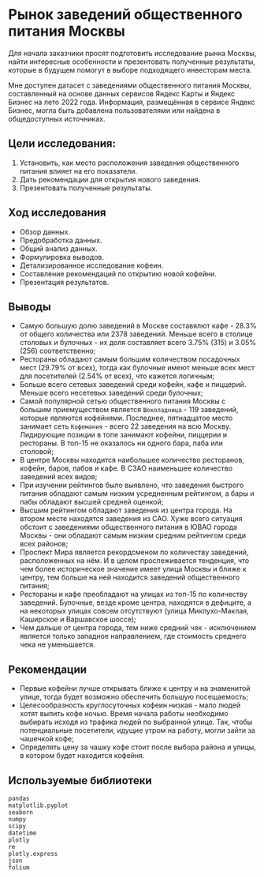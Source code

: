 # Рынок заведений общественного питания Москвы

Для начала заказчики просят подготовить исследование рынка Москвы, найти интересные особенности и презентовать полученные результаты, которые в будущем помогут в выборе подходящего инвесторам места.

Мне доступен датасет с заведениями общественного питания Москвы, составленный на основе данных сервисов Яндекс Карты и Яндекс Бизнес на лето 2022 года. Информация, размещённая в сервисе Яндекс Бизнес, могла быть добавлена пользователями или найдена в общедоступных источниках.

## Цели исследования:

1. Установить, как место расположения заведения общественного питания влияет на его показатели. 
2. Дать рекомендации для открытия нового заведения.
3. Презентовать полученные результаты.  

## Ход исследования

* Обзор данных.
* Предобработка данных.
* Общий анализ данных.
* Формулировка выводов.
* Детализированное исследование кофеин.
* Составление рекомендаций по открытию новой кофейни.
* Презентация результатов.

## Выводы

* Самую большую долю заведений в Москве составялют кафе - 28.3% от общего количества или 2378 заведений. Меньше всего в столице столовых и булочных - их доля составляет всего 3.75% (315) и 3.05% (256) соответственно;   
* Рестораны обладают самым большим количеством посадочных мест (29.79% от всех), тогда как булочные имеют меньше всех мест для посетителей (2.54% от всех), что кажется логичным;
* Больше всего сетевых заведений среди кофейн, кафе и пиццерий. Меньше всего несетевых заведений среди булочных;
* Самой популярной сетью общественного питания Москвы с большим приемуществом является `Шоколадница` - 119 заведений, которые являются кофейнями. Последнее, пятнадцатое место занимает сеть `Кофемания` - всего 22 заведения на всю Москву. Лидирующие позиции в топе занимают кофейни, пиццерии и рестораны. В топ-15 не оказалось ни одного бара, паба или столовой;
* В центре Москвы находится наибольшее количество ресторанов, кофейн, баров, пабов и кафе. В СЗАО наименьшее количество заведений всех видов;
* При изучении рейтингов было выявлено, что заведения быстрого питания обладают самым низким усредненным рейтингом, а бары и пабы обладают высшей средней оценкой;
* Высшим рейтингом обладают заведения из центра города. На втором месте находятся заведения из САО. Хуже всего ситуация обстоит с заведениями общественного питания в ЮВАО города Москвы - они обладают самым низким средним рейтингом среди всех районов;
* Проспект Мира является рекордсменом по количеству заведений, расположенных на нём. И в целом прослеживается тенденция, что чем более историческое значение имеет улица Москвы и ближе к центру, тем больше на ней находится заведений общественного питания;
* Рестораны и кафе преобладают на улицах из топ-15 по количеству заведений. Булочные, везде кроме центра, находятся в дефиците, а на некоторых улицах совсем отсутствуют (улица Миклухо-Маклая, Каширское и Варшавское шоссе);
* Чем дальше от центра города, тем ниже средний чек - исключением является только западное направлением, где стоимость среднего чека не уменьшается.

## Рекомендации

* Первые кофейни лучше открывать ближе к центру и на знаменитой улице, тогда будет возможно обеспечить большую посещаемость;
* Целесообразность круглосуточных кофеин низкая - мало людей хотят выпить кофе ночью. Время начала работы необходимо выбирать исходя из трафика людей по выбранной улице. Так, чтобы потенциальные посетители, идущие утром на работу, могли зайти за чашечкой кофе;
* Определять цену за чашку кофе стоит после выбора района и улицы, в котором будет находится кофейня.
  
## Используемые библиотеки
    pandas
    matplotlib.pyplot
    seaborn
    numpy
    scipy
    datetime
    plotly
    re
    plotly.express
    json
    folium
